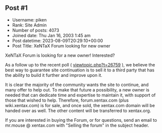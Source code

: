 ## Post #1
- Username: piken
- Rank: Site Admin
- Number of posts: 4073
- Joined date: Thu Jan 16, 2003 1:45 am
- Post datetime: 2023-08-09T20:29:10+00:00
- Post Title: XeNTaX Forum looking for new owner

XeNTaX Forum is looking for a new owner! Interested?

As a follow up to the recent poll ( [viewtopic.php?t=26759](https://forum.xentax.com/viewtopic.php?t=26759) ), we believe the best way to guarantee site continuation is to sell it to a third party that has the ability to build it further and improve upon it. 

It is clear the majority of the community wants the site to continue, and many offer to help out. 
To make that future a possibility, a new owner is needed that can dedicate time and expertise to maintain it, with support of those that wished to help.
Therefore, forum.xentax.com (plus wiki.xentax.com) is for sale, and once sold, the xentax.com domain will be handed over as well. The other content will be transferred to xentax.org. 

If you are interested in buying the Forum, or for questions, send an email to mr.mouse @ xentax.com with "Selling the forum" in the subject header.
